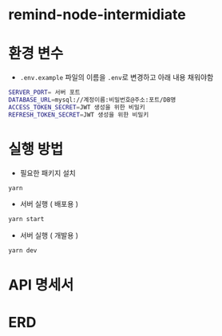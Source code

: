 # remind-node-intermidiate

# 환경 변수

- `.env.example` 파일의 이름을 `.env`로 변경하고 아래 내용 채워야함

```sh
SERVER_PORT= 서버 포트
DATABASE_URL=mysql://계정이름:비밀번호@주소:포트/DB명
ACCESS_TOKEN_SECRET=JWT 생성을 위한 비밀키
REFRESH_TOKEN_SECRET=JWT 생성을 위한 비밀키
```

# 실행 방법

- 필요한 패키지 설치

```sh
yarn
```

- 서버 실행 ( 배포용 )

```sh
yarn start
```

- 서버 실행 ( 개발용 )

```sh
yarn dev
```

# API 명세서

# ERD
